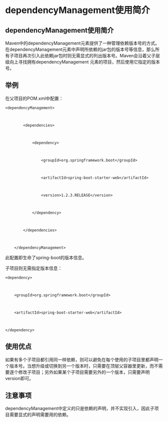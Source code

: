 # dependencyManagement使用简介



## dependencyManagement使用简介

Maven中的dependencyManagement元素提供了一种管理依赖版本号的方式。在dependencyManagement元素中声明所依赖的jar包的版本号等信息，那么所有子项目再次引入此依赖jar包时则无需显式的列出版本号。Maven会沿着父子层级向上寻找拥有dependencyManagement 元素的项目，然后使用它指定的版本号。

## 举例

在父项目的POM.xml中配置：

```
<dependencyManagement>



        <dependencies>



            <dependency>



                <groupId>org.springframework.boot</groupId>



                <artifactId>spring-boot-starter-web</artifactId>



                <version>1.2.3.RELEASE</version>



            </dependency>



        </dependencies>



    </dependencyManagement>
```

此配置即生命了spring-boot的版本信息。

子项目则无需指定版本信息：

```
<dependency>



    <groupId>org.springframework.boot</groupId>



    <artifactId>spring-boot-starter-web</artifactId>



</dependency>
```

## 使用优点

如果有多个子项目都引用同一样依赖，则可以避免在每个使用的子项目里都声明一个版本号。当想升级或切换到另一个版本时，只需要在顶层父容器里更新，而不需要逐个修改子项目；另外如果某个子项目需要另外的一个版本，只需要声明version即可。

## 注意事项

dependencyManagement中定义的只是依赖的声明，并不实现引入，因此子项目需要显式的声明需要用的依赖。